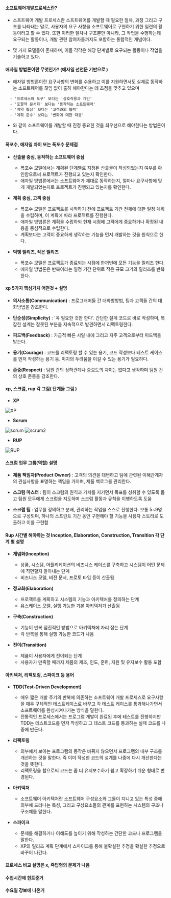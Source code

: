 #### 소프트웨어개발프로세스란?

- 소프트웨어 개발 프로세스란 소프트웨어를 개발할 때 필요한 절차, 과정 그리고 구조를 나타내는 말로, 사용자의 요구 사항을 소프트웨어로 구현하기 위한 일련의 활동이라고 할 수 있다. 또한 이러한 절차나 구조뿐만 아니라, 그 작업을 수행하는데 요구되는 활동이나, 개발 관련 참여자들까지도 포함하는 통합적인 개념이다.


- 몇 가지 모델들이 존재하며, 이들 각각은 해당 단계별로 요구되는 활동이나 작업을 기술하고 있다.

#### 애자일 방법론이란 무엇인가? (애자일 선언문 기반으로 )

- 애자일 방법론이란 요구사항의 변화를 수용하고 이를 지원하면서도 실제로 동작하는 소프트웨어를 끊임 없이 출하 해야한다는 데 초점을 맞추고 있으며
```
  - '프로세스와 도구' 보다는 '상호작용과 개인'
  - '포괄적 문서화' 보다는 '동작하는 소프트웨어'
  - '계약 협상' 보다는 '고객과의 협력'
  - '계획 준수' 보다는 '변화에 대한 대응'
```
- 와 같이 소프트웨어를 개발할 때 진정 중요한 것을 최우선으로 해야한다는 방법론이다.

#### 폭포수, 애자일 차이 또는 폭포수 문제점

- **산출물 중심, 동작하는 소프트웨어 중심**
  - 폭포수 모델에서는 계획된 단계별로 지정된 산출물이 작성되었는지 여부를 확인함으로써 프로젝트가 진행되고 있는지 확인한다.
  - 애자일 방법론에서는 소프트웨어가 제대로 동작하는지, 얼마나 요구사항에 맞게 개발되었는지로 프로젝트가 진행되고 있는지를 확인한다.

- **계획 중심, 고객 중심**
  - 폭포수 모델은 프로젝트를 시작하기 전에 프로젝트 기간 전체에 대한 일정 계획을 수립하며, 이 계획에 따라 프로젝트를 진행한다.
  - 애자일 방법론은 계획을 수립하되 현재 시점에 고객에게 중요하거나 확정된 내용을 중심적으로 수립한다.
  - 계획보다는 고객이 중요하게 생각하는 기능을 먼저 개발하는 것을 원칙으로 한다.

- **빅뱅 릴리즈, 작은 릴리즈**
  - 폭포수 모델은 프로젝트가 종료되는 시점에 한꺼번에 모든 기능을 릴리즈 한다.
  - 애자일 방법론은 반복이라는 일정 기간 단위로 작은 규모 크기의 릴리즈를 반복한다.


#### xp 5가지 핵심가치 어떤것 + 설명

- **의사소통(Communication)** : 프로그래머들 간 대화방방법, 팀과 고객들 간의 대화방법을 강조한다.

- **단순성(Simplicity)** : '꼭 필요한 것만 한다'. 간단한 설계 코드로 바로 작성하며, 복잡한 설계는 잘못된 부분을 지속적으로 발견하면서 리팩토링한다.

- **피드백(Feedback)** : 가급적 빠른 시일 내에 그리고 자주 고객으로부터 피드백을 받는다.

- **용기(Courage)** : 코드를 리팩토링 할 수 있는 용기, 코드 작성보다 테스트 케이스를 먼저 작성하는 용기 등. 미지의 두려움을 이길 수 있는 용기가 필요하다.

- **존중(Respect)** : 팀원 간의 상하관계나 중요도의 차이는 없다고 생각하며 팀원 간의 상호 존중을 강조한다.

#### xp, 스크럼, rup 각 그림( 단계들 그림 )

- **XP**

![XP](http://i.imgur.com/4vg97L7.png)

- **Scrum**

![scrum](http://i.imgur.com/2MVnnMI.png)
![scrum2](http://i.imgur.com/rAk7CVM.png)

- **RUP**

![RUP](http://i.imgur.com/x7r3Dt7.png)

#### 스크럼 업무 그룹(역할) 설명

- **제품 책임자(Product Owner)** :  고객의 의견을 대변하고 팀에 관련된 이해관계자의 관심사항을 표명하는 책임을 가지며, 제품 백로그를 관리한다.

- **스크럼 마스터** : 팀이 스크럼의 원칙과 가치를 지키면서 목표를 성취할 수 있도록 돕고 팀원 모두에게 스크럼을 지도하며 스크럼 활동과 규칙을 이행하도록 도움

- **스크럼 팀** : 업무를 정의하고 분배, 관리하는 작업을 스스로 진행한다. 보통 5~9명으로 구성되며, 하나의 스프린트 기간 동안 구현해야 할 기능을 사용자 스토리로 도출하고 이를 구현함

#### Rup 시간별 해야하는 것 Inception, Elaboration, Construction, Transition 각 단계 별 설명

- **개념화(Inception)**
  - 상품, 시스템, 어플리케이션의 비즈니스 케이스를 구축하고 시스템이 어떤 문제에 직면할지 알아내는 단계
  - 비즈니스 모델, 비전 문서, 프로토 타입 등이 산출됨

- **정교화(Elaboration)**
  - 프로젝트를 계획하고 시스템의 기능과 아키텍처를 정의하는 단계
  - 유스케이스 모델, 실행 가능한 기본 아키텍처가 산출됨

- **구축(Construction)**
  - 기능이 반복 점진적인 방법으로 아키텍처에 자리 잡는 단계
  - 각 반복을 통해 실행 가능한 코드가 나옴

- **전이(Transition)**
  - 제품이 사용자에게 전이되는 단계
  - 사용자가 만족할 때까지 제품의 제조, 인도, 훈련, 지원 및 유지보수 활동 포함


#### 아키텍처, 리팩토링, 스파이크 등 용어

- **TDD(Test-Driven Development)**
  - 매우 짧은 개발 주기의 반복에 의존하는 소프트웨어 개발 프로세스로 요구사항을 매우 구체적인 테스트케이스로 바꾸고 각 테스트 케이스를 통과해나가면서 소프트웨어를 완성시켜나가는 방식을 말한다.
  - 전통적인 프로세스에서는 프로그램 개발이 완료된 후에 테스트를 진행하지만 TDD는 테스트코드를 먼저 작성하고 그 테스트 코드를 통과하는 실제 코드를 나중에 만든다.

- **리팩토링**
  - 외부에서 보이는 프로그램의 동작은 바뀌지 않으면서 프로그램의 내부 구조를 개선하는 것을 말한다. 즉 이미 작성한 코드의 설계를 나중에 다시 개선한다는 것을 뜻한다.
  - 리팩토링을 함으로써 코드는 좀 더 유지보수하기 쉽고 확장하기 쉬운 형태로 변경된다.

- **아키텍처**
  - 소프트웨어 아키텍처란 소프트웨어 구성요소와 그들이 지니고 있는 특성 중에 외부에 드러나는 특성, 그리고 구성요소들의 관계를 표현하는 시스템의 구조나 구조체를 말한다.

- **스파이크**
  - 문제를 해결하거나 이해도를 높이기 위해 작성하는 간단한 코드나 프로그램을 말한다.
  - XP의 릴리즈 계획 단계에서 스파이크를 통해 불확실한 추정을 확실한 추정으로 바꾸어 나간다.


#### 프로세스 비교 설명은 x, 즉답형의 문제가 나옴

#### 수업시간에 힌트준거
#### 수요일 강보에 나온거
